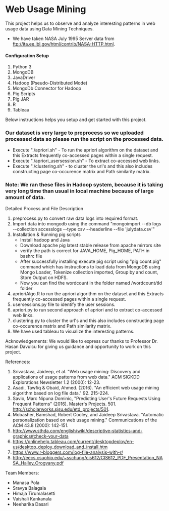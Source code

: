 # Web Usage Mining
This project helps us to observe and analyze interesting patterns in web usage data using Data Mining Techniques.
+ We have taken NASA July 1995 Server data from ftp://ita.ee.lbl.gov/html/contrib/NASA-HTTP.html.


#### Configuration Setup
1. Python 3
2. MongoDB
3. JavaDriver
4. Hadoop (Pseudo-Distributed Mode)
5. MongoDb Connector for Hadoop
6. Pig Scripts
7. Pig JAR
8. R
9. Tableau

Below instructions helps you setup and get started with this project.

### Our dataset is very large to preprocess so we uploaded processed data so please run the script on the processed data.
* Execute "./apriori.sh" - To run the apriori algorithm on the dataset and this Extracts frequently co-accessed pages within a single request.
* Execute "./apriori_usersession.sh"  - To extract co-accessed web links.
* Execute "./clustering.sh" - to cluster the url's and this also includes constructing page co-occurence matrix and Path similarity matrix.

### Note: We ran these files in Hadoop system, because it is taking very long time than usual in local machine because of large amount of data.

Detailed Process and File Description
1. preprocess.py to convert raw data logs into required format.
2. Import data into mongodb using the command "mongoimport --db logs --collection accesslogs --type csv --headerline --file 'julydata.csv'"
3. Installation & Running pig scripts
	* Install hadoop and Java
	* Download apache pig latest stable release from apache mirrors site
	* verify the path is correct for JAVA_HOME, Pig_HOME, PATH in bashrc file
	* After successfully installing execute pig script using "pig count.pig" command which has instructions to load data from MongoDB using Mongo Loader, Tokenize collection imported, Group by and count, Store Output on HDFS.
	* Now you can find the wordcount in the folder named /wordcount/tId folder
4. aprioriAlgo.R to run the apriori algorithm on the dataset and this Extracts frequently co-accessed pages within a single request.
5. usersessions.py file to identify the user sessions.
6. apriori.py to run second approach of apriori and to extract co-accessed web links.
7. clustering.py to cluster the url's and this also includes constructing page co-occurence matrix and Path similarity matrix.
8. We have used tableau to visualize the interesting patterns.

Acknowledgements:
We would like to express our thanks to Professor Dr. Hasan Davulcu for giving us guidance and opportunity to work on this project.

References:
1. Srivastava, Jaideep, et al. "Web usage mining: Discovery and applications of usage patterns from web data." ACM SIGKDD Explorations Newsletter 1.2 (2000): 12-23.
2. Asadi, Tawfiq & Obaid, Ahmed. (2016). "An efficient web usage mining algorithm based on log file data." 92. 215-224.
3. Savio, Marc Nipuna Dominic, "Predicting User's Future Requests Using Frequent Patterns" (2016). Master's Projects. 501. http://scholarworks.sjsu.edu/etd_projects/501.
4. Mobasher, Bamshad, Robert Cooley, and Jaideep Srivastava. "Automatic personalization based on web usage mining." Communications of the ACM 43.8 (2000): 142-151.
5. http://www.sthda.com/english/wiki/descriptive-statistics-and-graphics#check-your-data
6. https://onlinehelp.tableau.com/current/desktopdeploy/en-us/desktop_deploy_download_and_install.htm
7. https://www.r-bloggers.com/log-file-analysis-with-r/
8. http://eecs.csuohio.edu/~sschung/cis612/CIS612_PDF_Presentation_NASA_Halley_Orogvany.pdf

Team Members:
* Manasa Pola
* Sravya Balagala
* Himaja Tirumalasetti
* Vaishali Kankanala
* Neeharika Dasari
